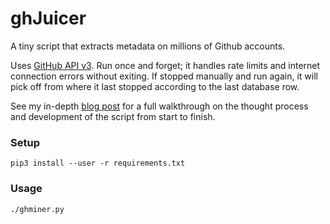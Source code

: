 # ghJuicer
A tiny script that extracts metadata on millions of Github accounts.

Uses [GitHub API v3](https://developer.github.com/v3/). Run once and forget; it handles rate limits and internet connection errors without exiting. If stopped manually and run again, it will 
pick off from where it last stopped according to the last database row.

See my in-depth [blog post](http://tildeslash.io/2017/06/29/mass-github-account-metadata-extraction-automated/) for a full walkthrough on the thought process and development of the 
script from start to finish.

### Setup

`pip3 install --user -r requirements.txt`

### Usage

`./ghminer.py`
